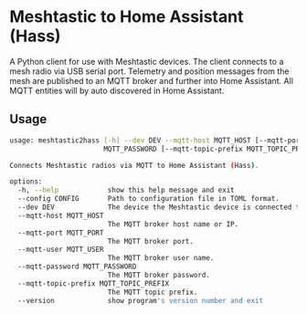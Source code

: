 # Meshtastic to Home Assistant (Hass)

A Python client for use with Meshtastic devices. The client connects to a mesh radio via USB serial port. Telemetry and position messages from the mesh are published to an MQTT broker and further into Home Assistant. All MQTT entities will by auto discovered in Home Assistant.

## Usage

```bash
usage: meshtastic2hass [-h] --dev DEV --mqtt-host MQTT_HOST [--mqtt-port MQTT_PORT] --mqtt-user MQTT_USER --mqtt-password
                       MQTT_PASSWORD [--mqtt-topic-prefix MQTT_TOPIC_PREFIX] [--version]

Connects Meshtastic radios via MQTT to Home Assistant (Hass).

options:
  -h, --help            show this help message and exit
  --config CONFIG       Path to configuration file in TOML format.
  --dev DEV             The device the Meshtastic device is connected to, i.e. /dev/ttyUSB0
  --mqtt-host MQTT_HOST
                        The MQTT broker host name or IP.
  --mqtt-port MQTT_PORT
                        The MQTT broker port.
  --mqtt-user MQTT_USER
                        The MQTT broker user name.
  --mqtt-password MQTT_PASSWORD
                        The MQTT broker password.
  --mqtt-topic-prefix MQTT_TOPIC_PREFIX
                        The MQTT topic prefix.
  --version             show program's version number and exit
```
